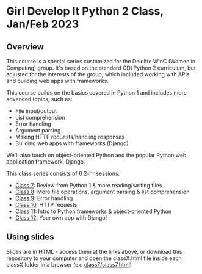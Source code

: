 # Girl Develop It Python 2 Class, Jan/Feb 2023

## Overview
This course is a special series customized for the Deloitte WinC (Women in Computing) group. It's based on the standard GDI Python 2 curriculum, but adjusted for the interests of the group, which included working with APIs and building web apps with frameworks.

This course builds on the basics covered in Python 1 and includes more advanced topics, such as:

- File input/output
- List comprehension
- Error handling
- Argument parsing
- Making HTTP requests/handling responses
- Building web apps with frameworks (Django)

We'll also touch on object-oriented Python and the popular Python web application framework, Django.

This class series consists of 6 2-hr sessions:

- [Class 7](https://github.com/lizkrznarich/gdi-python-2/tree/main/class7): Review from Python 1 & more reading/writing files
- [Class 8](https://github.com/lizkrznarich/gdi-python-2/tree/main/class8): More file operations, argument parsing & list comprehension
- [Class 9](https://github.com/lizkrznarich/gdi-python-2/tree/main/class9): Error handling
- [Class 10](https://github.com/lizkrznarich/gdi-python-2/tree/main/class10): HTTP requests
- [Class 11](https://github.com/lizkrznarich/gdi-python-2/tree/main/class11): Intro to Python frameworks & object-oriented Python
- [Class 12](https://github.com/lizkrznarich/gdi-python-2/tree/main/class12): Your own app with Django!

## Using slides
Slides are in HTML - access them at the links above, or download this repository to your computer and open the classX.html file inside each classX folder in a browser (ex: [class7/class7.html](https://github.com/lizkrznarich/gdi-python-2/blob/main/class7/class7.html))
